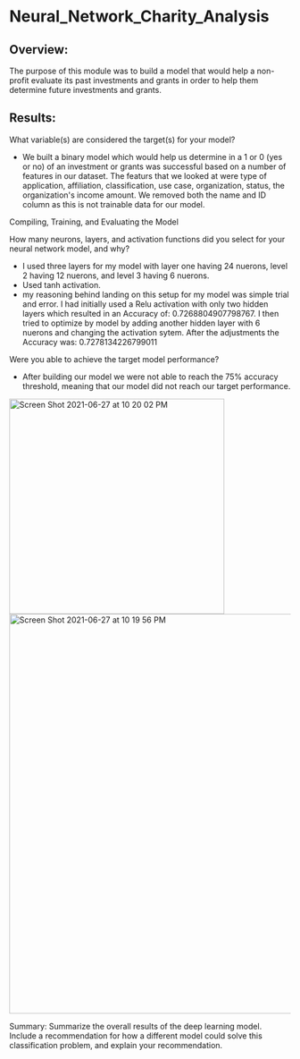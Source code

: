 # Neural_Network_Charity_Analysis

## Overview: 
The purpose of this module was to build a model that would help a non-profit evaluate its past investments and grants in order to help them determine future investments and grants. 

## Results: 
What variable(s) are considered the target(s) for your model?
- We built a binary model which would help us determine in a 1 or 0 (yes or no) of an investment or grants was successful based on a number of features in our dataset. The featurs that we looked at were type of application, affiliation, classification, use case, organization, status, the organization's income amount. We removed both the name and ID column as this is not trainable data for our model. 


Compiling, Training, and Evaluating the Model

How many neurons, layers, and activation functions did you select for your neural network model, and why?
- I used three layers for my model with layer one having 24 nuerons, level 2 having 12 nuerons, and level 3 having 6 nuerons. 
- Used tanh activation.
- my reasoning behind landing on this setup for my model was simple trial and error. I had initially used a Relu activation with only two hidden layers which resulted in an Accuracy of: 0.7268804907798767. I then tried to optimize by model by adding another hidden layer with 6 nuerons and changing the activation sytem. After the adjustments the Accuracy was: 0.7278134226799011

Were you able to achieve the target model performance?
- After building our model we were not able to reach the 75% accuracy threshold, meaning that our model did not reach our target performance. 

<img width="385" alt="Screen Shot 2021-06-27 at 10 20 02 PM" src="https://user-images.githubusercontent.com/75695931/123570338-00000680-d796-11eb-807d-66c7881d13f9.png">

<img width="715" alt="Screen Shot 2021-06-27 at 10 19 56 PM" src="https://user-images.githubusercontent.com/75695931/123570339-00000680-d796-11eb-93f5-3db1e182e27a.png">

Summary: Summarize the overall results of the deep learning model. Include a recommendation for how a different model could solve this classification problem, and explain your recommendation.
